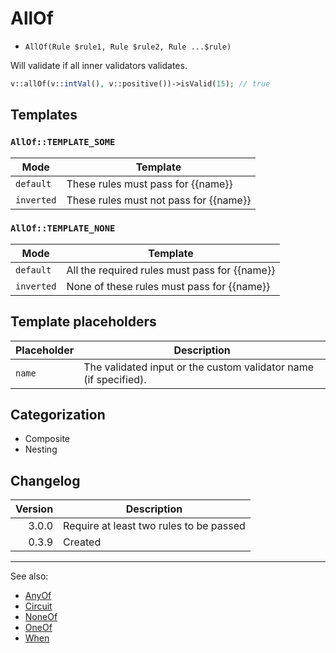 # AllOf

- `AllOf(Rule $rule1, Rule $rule2, Rule ...$rule)`

Will validate if all inner validators validates.

```php
v::allOf(v::intVal(), v::positive())->isValid(15); // true
```

## Templates

### `AllOf::TEMPLATE_SOME`

| Mode       | Template                               |
|------------|----------------------------------------|
| `default`  | These rules must pass for {{name}}     |
| `inverted` | These rules must not pass for {{name}} |

### `AllOf::TEMPLATE_NONE`

| Mode       | Template                                      |
|------------|-----------------------------------------------|
| `default`  | All the required rules must pass for {{name}} |
| `inverted` | None of these rules must pass for {{name}}    |

## Template placeholders

| Placeholder | Description                                                      |
|-------------|------------------------------------------------------------------|
| `name`      | The validated input or the custom validator name (if specified). |

## Categorization

- Composite
- Nesting

## Changelog

| Version | Description                             |
|--------:|-----------------------------------------|
|   3.0.0 | Require at least two rules to be passed |
|   0.3.9 | Created                                 |

***
See also:

- [AnyOf](AnyOf.md)
- [Circuit](Circuit.md)
- [NoneOf](NoneOf.md)
- [OneOf](OneOf.md)
- [When](When.md)
